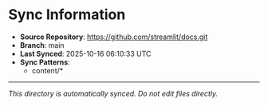 # Sync Information

- **Source Repository**: https://github.com/streamlit/docs.git
- **Branch**: main
- **Last Synced**: 2025-10-16 06:10:33 UTC
- **Sync Patterns**:
  - content/*

---
*This directory is automatically synced. Do not edit files directly.*
